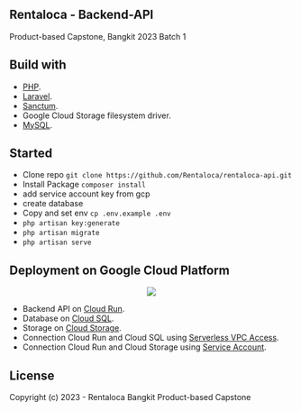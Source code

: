 ## Rentaloca - Backend-API

Product-based Capstone, Bangkit 2023 Batch 1

## Build with

- [PHP](https://www.php.net/docs.php).
- [Laravel](https://laravel.com).
- [Sanctum](https://laravel.com/docs/10.x/sanctum).
- Google Cloud Storage filesystem driver.
- [MySQL](https://dev.mysql.com/doc/).

## Started

- Clone repo `git clone https://github.com/Rentaloca/rentaloca-api.git`
- Install Package `composer install`
- add service account key from gcp
- create database
- Copy and set env `cp .env.example .env`
- `php artisan key:generate`
- `php artisan migrate`
- `php artisan serve`

## Deployment on Google Cloud Platform

<p align="center"><img src="public/storage/assets/arsitrektur.png"></p>

- Backend API on [Cloud Run](https://cloud.google.com/run/docs).
- Database on [Cloud SQL](https://cloud.google.com/sql/docs).
- Storage on [Cloud Storage](https://cloud.google.com/storage/docs).
- Connection Cloud Run and Cloud SQL using [Serverless VPC Access](https://cloud.google.com/vpc/docs/configure-serverless-vpc-access).
- Connection Cloud Run and Cloud Storage using [Service Account](https://cloud.google.com/iam/docs/keys-create-delete).

## License

Copyright (c) 2023 - Rentaloca Bangkit Product-based Capstone



